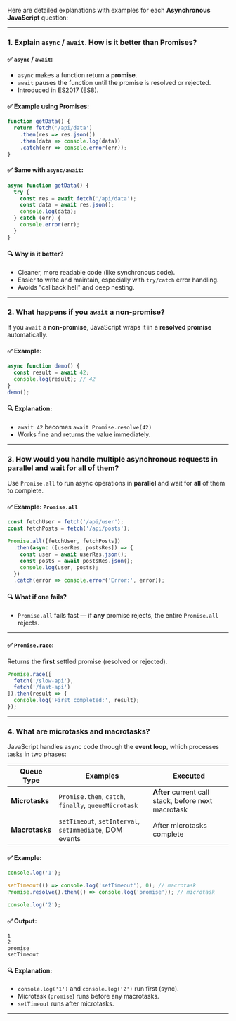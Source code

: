 Here are detailed explanations with examples for each **Asynchronous JavaScript** question:

---

### **1. Explain `async` / `await`. How is it better than Promises?**

#### ✅ `async` / `await`:

* `async` makes a function return a **promise**.
* `await` pauses the function until the promise is resolved or rejected.
* Introduced in ES2017 (ES8).

#### ✅ Example using Promises:

```javascript
function getData() {
  return fetch('/api/data')
    .then(res => res.json())
    .then(data => console.log(data))
    .catch(err => console.error(err));
}
```

#### ✅ Same with `async/await`:

```javascript
async function getData() {
  try {
    const res = await fetch('/api/data');
    const data = await res.json();
    console.log(data);
  } catch (err) {
    console.error(err);
  }
}
```

#### 🔍 Why is it better?

* Cleaner, more readable code (like synchronous code).
* Easier to write and maintain, especially with `try/catch` error handling.
* Avoids "callback hell" and deep nesting.

---

### **2. What happens if you `await` a non-promise?**

If you `await` a **non-promise**, JavaScript wraps it in a **resolved promise** automatically.

#### ✅ Example:

```javascript
async function demo() {
  const result = await 42;
  console.log(result); // 42
}
demo();
```

#### 🔍 Explanation:

* `await 42` becomes `await Promise.resolve(42)`
* Works fine and returns the value immediately.

---

### **3. How would you handle multiple asynchronous requests in parallel and wait for all of them?**

Use `Promise.all` to run async operations in **parallel** and wait for **all** of them to complete.

#### ✅ Example: `Promise.all`

```javascript
const fetchUser = fetch('/api/user');
const fetchPosts = fetch('/api/posts');

Promise.all([fetchUser, fetchPosts])
  .then(async ([userRes, postsRes]) => {
    const user = await userRes.json();
    const posts = await postsRes.json();
    console.log(user, posts);
  })
  .catch(error => console.error('Error:', error));
```

#### 🔍 What if one fails?

* `Promise.all` fails fast — if **any** promise rejects, the entire `Promise.all` rejects.

---

#### ✅ `Promise.race`:

Returns the **first** settled promise (resolved or rejected).

```javascript
Promise.race([
  fetch('/slow-api'),
  fetch('/fast-api')
]).then(result => {
  console.log('First completed:', result);
});
```

---

### **4. What are microtasks and macrotasks?**

JavaScript handles async code through the **event loop**, which processes tasks in two phases:

| Queue Type     | Examples                                                | Executed                                            |
| -------------- | ------------------------------------------------------- | --------------------------------------------------- |
| **Microtasks** | `Promise.then`, `catch`, `finally`, `queueMicrotask`    | **After** current call stack, before next macrotask |
| **Macrotasks** | `setTimeout`, `setInterval`, `setImmediate`, DOM events | After microtasks complete                           |

#### ✅ Example:

```javascript
console.log('1');

setTimeout(() => console.log('setTimeout'), 0); // macrotask
Promise.resolve().then(() => console.log('promise')); // microtask

console.log('2');
```

#### ✅ Output:

```
1
2
promise
setTimeout
```

#### 🔍 Explanation:

* `console.log('1')` and `console.log('2')` run first (sync).
* Microtask (`promise`) runs before any macrotasks.
* `setTimeout` runs after microtasks.

---

